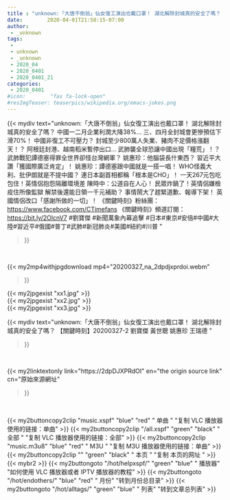 ```yaml
---
title : "unknown:「大唐不倒翁」仙女復工演出也戴口罩！ 湖北解除封城真的安全了嗎？ 【關鍵時刻】20200327-2 劉寶傑 黃世聰 姚惠珍 王瑞德 "
date:        2020-04-01T21:58:15-07:00
author:
 - _unknown
tags:
 - 
 - unknown
 - _unknown
 - 2020_04
 - 2020_0401
 - 2020_0401_21
categories:
 - 2020_0401
#icon:        "fas fa-lock-open"
#resImgTeaser: teaserpics/wikipedia.org/emacs-jokes.png
---
```







{{< mydiv text="unknown:「大唐不倒翁」仙女復工演出也戴口罩！ 湖北解除封城真的安全了嗎？ 中國一二月企業利潤大降38%… 三、四月全封城會更慘預估下滑70%！ 中國非復工不可壓力？ 封城至少800萬人失業、豬肉不足價格漲翻天！？ 阿根廷封港、越南稻米暫停出口… 武肺襲全球恐讓中國出現「糧荒」！？ 武肺戰犯譚德塞得罪全世界卻怪台灣網軍？ 姚惠珍：他腦袋長什東西？ 習近平大讚「獲國際廣泛肯定」！ 姚惠珍：譚德塞跟中國就是一搭一唱！ WHO怪義大利、批伊朗就是不提中國？ 連日本副首相都稱「根本是CHO」！ 一天267元包吃包住！英情侶抱怨隔離環境差 陳時中：公道自在人心！ 民眾炸鍋了！英情侶嫌檢疫住所像監獄 解禁後還能日領一千元補助？ 事情鬧大了趕緊道歉、報導下架！ 英國情侶改口「感謝所做的一切」！  《關鍵時刻》粉絲團：https://www.facebook.com/CTimefans 《關鍵時刻》頻道訂閱：https://bit.ly/2OlcnV7  #劉寶傑 #新聞萬象內幕追擊 #日本#東京#安倍#中國#大陸#習近平#俄國#普丁#武肺#新冠肺炎#美國#紐約#川普 "
>}}
<br>


{{< my2mp4withjpgdownload mp4="20200327_na_2dpdjxprdoi.webm"
>}}

{{< my2jpgexist "xx1.jpg" >}}<br>
{{< my2jpgexist "xx2.jpg" >}}<br>
{{< my2jpgexist "xx3.jpg" >}}<br>



{{< mydiv text="unknown:「大唐不倒翁」仙女復工演出也戴口罩！ 湖北解除封城真的安全了嗎？ 【關鍵時刻】20200327-2 劉寶傑 黃世聰 姚惠珍 王瑞德 "
>}}
<br>

{{< my2linktextonly link="https://2dpDJXPRdOI"
en="the origin source link" cn="原始來源網址"
>}}


<br>


{{< my2buttoncopy2clip "music.xspf"        "blue"   "red"    " 单曲 "  "复制 VLC 播放器使用的链接：单曲" >}} {{< my2buttoncopy2clip "/all.xspf"         "green"  "black"  " 全部 "  "复制 VLC 播放器使用的链接：全部" >}} {{< my2buttoncopy2clip "music.m3u8"        "blue"   "red"    " M3U  "    "复制 M3U 播放器使用的链接：单曲" >}} {{< my2buttoncopy2clip ""                  "green"  "black"  " 本页 "    "复制 本页的网址 " >}} {{< mybr2 >}} {{< my2buttongoto      "/hot/helpxspf/"    "green"  "blue"   " 播放器" "如何使用 VLC 播放器或者 IPTV 播放器的教程" >}} {{< my2buttongoto      "/hot/endothers/"   "blue"   "red"    " 月份"   "转到月份总目录" >}} {{< my2buttongoto      "/hot/alltags/"     "green"  "blue"   " 列表"   "转到文章总列表" >}} 
